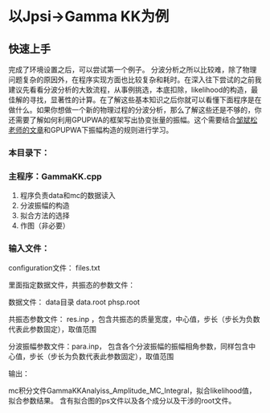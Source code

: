 # 以Jpsi->Gamma KK为例

## 快速上手
完成了环境设置之后，可以尝试第一个例子。
分波分析之所以比较难，除了物理问题复杂的原因外，在程序实现方面也比较复杂和耗时。在深入往下尝试的之前我建议先看看分波分析的大致流程，从事例挑选，本底扣除，likelihood的构造，最佳解的寻找，显著性的计算。在了解这些基本知识之后你就可以看懂下面程序是在做什么。如果你想做一个新的物理过程的分波分析，那么了解这些还是不够的，你还需要了解如何利用GPUPWA的框架写出协变张量的振幅。这个需要结合[邹斌松老师的文章](http://link.springer.com/10.1140/epja/i2002-10135-4)和GPUPWA下振幅构造的规则进行学习。

### 本目录下：

### 主程序：GammaKK.cpp
  1. 程序负责data和mc的数据读入
  2. 分波振幅的构造
  3. 拟合方法的选择
  4. 作图（非必要）
### 输入文件：

configuration文件： files.txt 

里面指定数据文件，共振态的参数文件：

数据文件： data目录 data.root  phsp.root

共振态参数文件： res.inp ，包含共振态的质量宽度，中心值，步长（步长为负数代表此参数固定），取值范围

分波振幅参数文件：para.inp， 包含各个分波振幅的振幅相角参数，同样包含中心值，步长（步长为负数代表此参数固定），取值范围

输出：

mc积分文件GammaKKAnalyiss_Amplitude_MC_Integral，拟合likelihood值，拟合参数结果。
含有拟合图的ps文件以及各个成分以及干涉的root文件。
